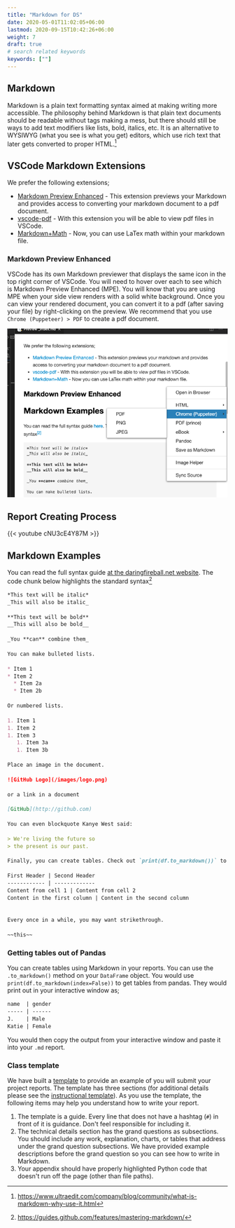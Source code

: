 ```yaml
---
title: "Markdown for DS"
date: 2020-05-01T11:02:05+06:00
lastmod: 2020-09-15T10:42:26+06:00
weight: 7
draft: true
# search related keywords
keywords: [""]
---
```


## Markdown

Markdown is a plain text formatting syntax aimed at making writing more accessible. The philosophy behind Markdown is that plain text documents should be readable without tags making a mess, but there should still be ways to add text modifiers like lists, bold, italics, etc. It is an alternative to WYSIWYG (what you see is what you get) editors, which use rich text that later gets converted to proper HTML.[^1]

## VSCode Markdown Extensions

We prefer the following extensions;

- [Markdown Preview Enhanced](https://marketplace.visualstudio.com/items?itemName=shd101wyy.markdown-preview-enhanced) - This extension previews your Markdown and provides access to converting your markdown document to a pdf document.
- [vscode-pdf](https://marketplace.visualstudio.com/items?itemName=tomoki1207.pdf) - With this extension you will be able to view pdf files in VSCode.
- [Markdown+Math](https://marketplace.visualstudio.com/items?itemName=goessner.mdmath) - Now, you can use LaTex math within your markdown file.

### Markdown Preview Enhanced

VSCode has its own Markdown previewer that displays the same icon in the top right corner of VSCode.  You will need to hover over each to see which is Markdown Preview Enhanced (MPE).  You will know that you are using MPE when your side view renders with a solid white background.  Once you can view your rendered document, you can convert it to a pdf (after saving your file) by right-clicking on the preview.  We recommend that you use `Chrome (Puppeteer) > PDF` to create a pdf document.

![](make_pdf_mpe.png)

## Report Creating Process 

{{< youtube cNU3cE4Y87M >}}

## Markdown Examples

You can read the full syntax guide [at the daringfireball.net website](https://daringfireball.net/projects/markdown/syntax). The code chunk below highlights the standard syntax[^2]

```Markdown
*This text will be italic*
_This will also be italic_

**This text will be bold**
__This will also be bold__

_You **can** combine them_

You can make bulleted lists.

* Item 1
* Item 2
  * Item 2a
  * Item 2b

Or numbered lists.

1. Item 1
1. Item 2
1. Item 3
   1. Item 3a
   1. Item 3b

Place an image in the document.

![GitHub Logo](/images/logo.png)

or a link in a document

[GitHub](http://github.com)

You can even blockquote Kanye West said:

> We're living the future so
> the present is our past.

Finally, you can create tables. Check out `print(df.to_markdown())` to get tables from pandas.

First Header | Second Header
------------ | -------------
Content from cell 1 | Content from cell 2
Content in the first column | Content in the second column


Every once in a while, you may want strikethrough.

~~this~~
```
### Getting tables out of Pandas

You can create tables using Markdown in your reports. You can use the `.to_markdown()` method on your `DataFrame` object. You would use `print(df.to_markdown(index=False))` to get tables from pandas. They would print out in your interactive window as;

```markdown
name  | gender
----- | ------
J.    | Male
Katie | Female
```

You would then copy the output from your interactive window and paste it into your `.md` report.
### Class template

We have built a [template](../../template/cse250_project_template_clean.md) to provide an example of you will submit your project reports. The template has three sections (for additional details please see the [instructional template](../../template/cse250_project_template.md)). As you use the template, the following items may help you understand how to write your report.

1. The template is a guide. Every line that does not have a hashtag (`#`) in front of it is guidance.  Don't feel responsible for including it.
2. The technical details section has the grand questions as subsections. You should include any work, explanation, charts, or tables that address under the grand question subsections. We have provided example descriptions before the grand question so you can see how to write in Markdown.
3. Your appendix should have properly highlighted Python code that doesn't run off the page (other than file paths).

[^1]: https://www.ultraedit.com/company/blog/community/what-is-markdown-why-use-it.html

[^2]: https://guides.github.com/features/mastering-markdown/
